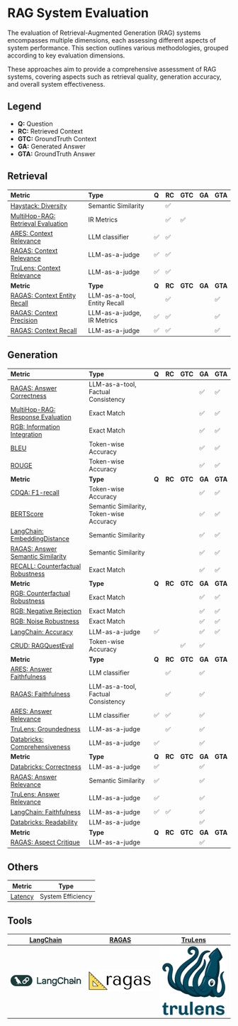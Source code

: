 # RAG System Evaluation

The evaluation of Retrieval-Augmented Generation (RAG) systems encompasses multiple dimensions, each assessing different aspects of system performance. This section outlines various methodologies, grouped according to key evaluation dimensions. 

These approaches aim to provide a comprehensive assessment of RAG systems, covering aspects such as retrieval quality, generation accuracy, and overall system effectiveness.

## Legend
- **Q:** Question
- **RC:** Retrieved Context
- **GTC:** GroundTruth Context
- **GA:** Generated Answer
- **GTA:** GroundTruth Answer

## Retrieval
| Metric | Type | Q  | RC | GTC | GA | GTA |
| :----- | :--- | :- | :- | :-- | :- | :-- |
| [Haystack: Diversity](notes/additional_requirement/Haystack_diversity.md) | Semantic Similarity | | :white_check_mark: | | | |
| [MultiHop-RAG: Retrieval Evaluation](notes/retrieval/MultiHop-RAG_retrieval-evaluation.md) | IR Metrics | | :white_check_mark: | :white_check_mark: | | |
| [ARES: Context Relevance](notes/retrieval/ARES_context-relevance.md) | LLM classifier | :white_check_mark: | :white_check_mark: | | | |
| [RAGAS: Context Relevance](notes/retrieval/RAGAS_context-relevance.md) | LLM-as-a-judge | :white_check_mark: | :white_check_mark: | | | |
| [TruLens: Context Relevance](notes/retrieval/TruLens_context-relevance.md) | LLM-as-a-judge | :white_check_mark: | :white_check_mark: | | | |
| **Metric** | **Type** | **Q** | **RC** | **GTC** | **GA** | **GTA** |
| [RAGAS: Context Entity Recall](notes/retrieval/RAGAS_context-entities-recall.md) | LLM-as-a-tool, Entity Recall | | :white_check_mark: | | | :white_check_mark: |
| [RAGAS: Context Precision](notes/retrieval/RAGAS_context-precision.md) | LLM-as-a-judge, IR Metrics | :white_check_mark: | :white_check_mark: | | | :white_check_mark: |
| [RAGAS: Context Recall](notes/retrieval/RAGAS_context-recall.md) | LLM-as-a-judge | :white_check_mark: | :white_check_mark: | | | :white_check_mark: |

## Generation
| Metric | Type | Q  | RC | GTC | GA | GTA |
| :----- | :--- | :- | :- | :-- | :- | :-- |
| [RAGAS: Answer Correctness](notes/generation/RAGAS_answer-correctness.md) | LLM-as-a-tool, Factual Consistency | | | | :white_check_mark: | :white_check_mark: |
| [MultiHop-RAG: Response Evaluation](notes/generation/MultiHop-RAG_response-evaluation.md) | Exact Match | | | | :white_check_mark: | :white_check_mark: |
| [RGB: Information Integration](notes/additional_requirement/RGB_information-integration.md) | Exact Match | | | | :white_check_mark: | :white_check_mark: |
| [BLEU](notes/generation/BLEU.md) | Token-wise Accuracy | | | | :white_check_mark: | :white_check_mark: |
| [ROUGE](notes/generation/ROUGE.md) | Token-wise Accuracy | | | | :white_check_mark: | :white_check_mark: |
| **Metric** | **Type** | **Q** | **RC** | **GTC** | **GA** | **GTA** |
| [CDQA: F1-recall](notes/generation/CDQA_F1-recall.md) | Token-wise Accuracy | | | | :white_check_mark: | :white_check_mark: |
| [BERTScore](notes/generation/BERTScore.md) | Semantic Similarity, Token-wise Accuracy | | | | :white_check_mark: | :white_check_mark: |
| [LangChain: EmbeddingDistance](notes/generation/LangChain_embedding-distance.md) | Semantic Similarity | | | | :white_check_mark: | :white_check_mark: |
| [RAGAS: Answer Semantic Similarity](notes/generation/RAGAS_answer-semantic-similarity.md) | Semantic Similarity | | | | :white_check_mark: | :white_check_mark: |
| [RECALL: Counterfactual Robustness](notes/additional_requirement/RECALL_counterfactual-robustness.md) | Exact Match | | | | :white_check_mark: | :white_check_mark: |
| **Metric** | **Type** | **Q** | **RC** | **GTC** | **GA** | **GTA** |
| [RGB: Counterfactual Robustness](notes/additional_requirement/RGB_counterfactual-robustness.md) | Exact Match | | | | :white_check_mark: | :white_check_mark: |
| [RGB: Negative Rejection](notes/additional_requirement/RGB_negative-rejection.md) | Exact Match | | | | :white_check_mark: | :white_check_mark: |
| [RGB: Noise Robustness](notes/additional_requirement/RGB_noise-robustness.md) | Exact Match | | | | :white_check_mark: | :white_check_mark: |
| [LangChain: Accuracy](notes/generation/LangChain_accuracy.md) | LLM-as-a-judge | :white_check_mark: | | | :white_check_mark: | :white_check_mark: |
| [CRUD: RAGQuestEval](notes/generation/CRUD_RAGQuestEval.md) | Token-wise Accuracy | | | :white_check_mark: | :white_check_mark: | |
| **Metric** | **Type** | **Q** | **RC** | **GTC** | **GA** | **GTA** |
| [ARES: Answer Faithfulness](notes/generation/ARES_answer-faithfulness.md) | LLM classifier | | :white_check_mark: | | :white_check_mark: | |
| [RAGAS: Faithfulness](notes/generation/RAGAS_faithfulness.md) | LLM-as-a-tool, Factual Consistency | | :white_check_mark: | | :white_check_mark: | |
| [ARES: Answer Relevance](notes/generation/ARES_answer-relevance.md) | LLM classifier | :white_check_mark: | :white_check_mark: | | :white_check_mark: | |
| [TruLens: Groundedness](notes/generation/TruLens_groundedness.md) | LLM-as-a-judge | | :white_check_mark: | | :white_check_mark: | |
| [Databricks: Comprehensiveness](notes/generation/Databricks_comprehensiveness.md) | LLM-as-a-judge | :white_check_mark: | | | :white_check_mark: | |
| **Metric** | **Type** | **Q** | **RC** | **GTC** | **GA** | **GTA** |
| [Databricks: Correctness](notes/generation/Databricks_correctness.md) | LLM-as-a-judge | :white_check_mark: | | | :white_check_mark: | |
| [RAGAS: Answer Relevance](notes/generation/RAGAS_answer-relevance.md) | Semantic Similarity | :white_check_mark: | | | :white_check_mark: | |
| [TruLens: Answer Relevance](notes/generation/TruLens_answer-relevance.md) | LLM-as-a-judge | :white_check_mark: | | | :white_check_mark: | |
| [LangChain: Faithfulness](notes/generation/LangChain_faithfulness.md) | LLM-as-a-judge | :white_check_mark: | :white_check_mark: | | :white_check_mark: | |
| [Databricks: Readability](notes/additional_requirement/Databricks_readability.md) | LLM-as-a-judge | | | | :white_check_mark: | |
| **Metric** | **Type** | **Q** | **RC** | **GTC** | **GA** | **GTA** |
| [RAGAS: Aspect Critique](notes/additional_requirement/RAGAS_aspect-critique.md) | LLM-as-a-judge | | | | :white_check_mark: | |

## Others
| Metric | Type |
| ------ | ---- |
| [Latency](notes/additional_requirement/latency.md) | System Efficiency |

## Tools

| [LangChain](notes/tools/LangChain.md) | [RAGAS](notes/tools/RAGAS.md) | [TruLens](notes/tools/TruLens.md) |
| :-----------------------------------: | :---------------------------: | :-------------------------------: |
| <img src="notes/images/tools/LangChain_logo.png" width=200> | <img src="notes/images/tools/RAGAS_logo.png" width=200> | <img src="notes/images/tools/TruLens_logo.png" width=200> |